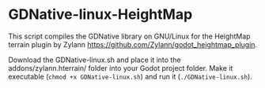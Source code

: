 # GDNative-linux-HeightMap
This script compiles the GDNative library on GNU/Linux for the HeightMap terrain plugin by Zylann https://github.com/Zylann/godot_heightmap_plugin.

Download the GDNative-linux.sh and place it into the addons/zylann.hterrain/ folder into your Godot project folder.
Make it executable (`chmod +x GDNative-linux.sh`) and run it (`./GDNative-linux.sh`).
